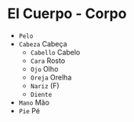 # El Cuerpo - Corpo

-   `Pelo`
-   `Cabeza` Cabeça
    -   `Cabello` Cabelo
    -   `Cara` Rosto
    -   `Ojo` Olho
    -   `Oreja` Orelha
    -   `Nariz` (F)
    -   `Diente`
-   `Mano` Mão
-   `Pie` Pé
